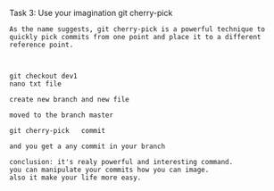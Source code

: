 

Task 3: Use your imagination
    git cherry-pick

    As the name suggests, git cherry-pick is a powerful technique to quickly pick commits from one point and place it to a different reference point.



    git checkout dev1
    nano txt file

    create new branch and new file

    moved to the branch master

    git cherry-pick   commit

    and you get a any commit in your branch

    conclusion: it's realy powerful and interesting command. 
    you can manipulate your commits how you can image.
    also it make your life more easy.